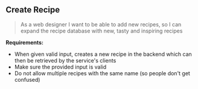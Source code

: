## Create Recipe

> As a web designer I want to be able to add new recipes, so I can expand the recipe database with new, tasty and inspiring recipes

**Requirements:**

- When given valid input, creates a new recipe in the backend which can then be retrieved by the service's clients
- Make sure the provided input is valid
- Do not allow multiple recipes with the same name (so people don't get confused)
